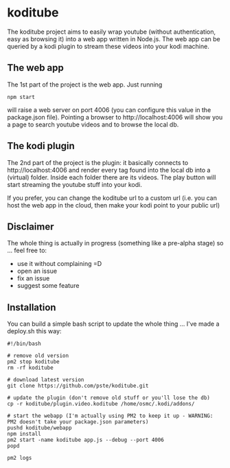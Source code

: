 # koditube

The koditube project aims to easily wrap youtube (without authentication, easy as browsing it) into a web app written in Node.js.
The web app can be queried by a kodi plugin to stream these videos into your kodi machine.

## The web app

The 1st part of the project is the web app. Just running
```
npm start
```
will raise a web server on port 4006 (you can configure this value in the package.json file).
Pointing a browser to http://localhost:4006 will show you a page to search youtube videos and to browse the local db.

## The kodi plugin

The 2nd part of the project is the plugin: it basically connects to http://localhost:4006 and render every tag found into the local db into a (virtual) folder.
Inside each folder there are its videos. The play button will start streaming the youtube stuff into your kodi.

If you prefer, you can change the koditube url to a custom url (i.e. you can host the web app in the cloud, then make your kodi point to your public url)

## Disclaimer

The whole thing is actually in progress (something like a pre-alpha stage) so ... feel free to:
- use it without complaining =D
- open an issue
- fix an issue
- suggest some feature

## Installation

You can build a simple bash script to update the whole thing  ... I've made a deploy.sh this way: 
```
#!/bin/bash

# remove old version
pm2 stop koditube
rm -rf koditube

# download latest version
git clone https://github.com/pste/koditube.git

# update the plugin (don't remove old stuff or you'll lose the db)
cp -r koditube/plugin.video.koditube /home/osmc/.kodi/addons/

# start the webapp (I'm actually using PM2 to keep it up - WARNING: PM2 doesn't take your package.json parameters)
pushd koditube/webapp
npm install
pm2 start -name koditube app.js --debug --port 4006
popd

pm2 logs
```
